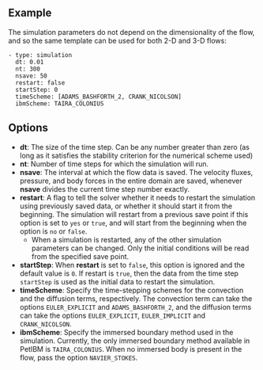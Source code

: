 ## Example

The simulation parameters do not depend on the dimensionality of the flow, and so the same template can be used for both 2-D and 3-D flows:

    - type: simulation
      dt: 0.01
      nt: 300
      nsave: 50
      restart: false
      startStep: 0
      timeScheme: [ADAMS_BASHFORTH_2, CRANK_NICOLSON]
      ibmScheme: TAIRA_COLONIUS

## Options

* **dt**: The size of the time step. Can be any number greater than zero (as long as it satisfies the stability criterion for the numerical scheme used)
* **nt**: Number of time steps for which the simulation will run.
* **nsave**: The interval at which the flow data is saved. The velocity fluxes, pressure, and body forces in the entire domain are saved, whenever **nsave** divides the current time step number exactly.
* **restart**: A flag to tell the solver whether it needs to restart the simulation using previously saved data, or whether it should start it from the beginning. The simulation will restart from a previous save point if this option is set to `yes` or `true`, and will start from the beginning when the option is `no` or `false`.
  * When a simulation is restarted, any of the other simulation parameters can be changed. Only the initial conditions will be read from the specified save point.
* **startStep**: When **restart** is set to `false`, this option is ignored and the default value is `0`. If restart is `true`, then the data from the time step `startStep` is used as the initial data to restart the simulation.
* **timeScheme**: Specify the time-stepping schemes for the convection and the diffusion terms, respectively. The convection term can take the options `EULER_EXPLICIT` and `ADAMS_BASHFORTH_2`, and the diffusion terms can take the options `EULER_EXPLICIT`, `EULER_IMPLICIT` and `CRANK_NICOLSON`.
* **ibmScheme**: Specify the immersed boundary method used in the simulation. Currently, the only immersed boundary method available in PetIBM is `TAIRA_COLONIUS`. When no immersed body is present in the flow, pass the option `NAVIER_STOKES`.
